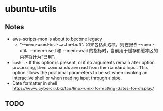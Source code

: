 # ubuntu-utils

## Notes

- aws-scripts-mon is about to become legacy
  - "--mem-used-incl-cache-buff": 如果包括此选项，则在报告 --mem-util、--mem-used 和 --mem-avail 的指标时，当前用于缓存和缓冲区的内存将计为“已用”。 
- `bash -s`
    If this option is present, or if no arguments remain after option processing, then commands are read from the standard input. This option allows the positional parameters to be set when invoking an interactive shell or when reading input through a pipe.
- Date formatter in shell  
https://www.cyberciti.biz/faq/linux-unix-formatting-dates-for-display/
## TODO

